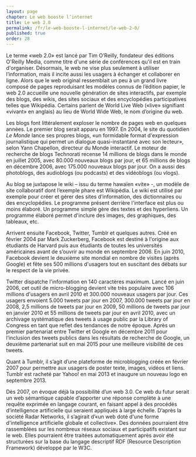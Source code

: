 ```yaml
---
layout: page
chapter: Le web booste l’internet
title: Le web 2.0
permalink: /fr/le-web-booste-l-internet/le-web-2-0/
published: true
order: 28
---
```

<p>Le terme «web 2.0» est lancé par Tim O’Reilly, fondateur des éditions O'Reilly Media, comme titre d'une série de conférences qu'il est en train d'organiser. Désormais, le web ne vise plus seulement à utiliser l’information, mais il incite aussi les usagers à échanger et collaborer en ligne. Alors que le web original ressemblait un peu à un grand livre composé de pages reproduisant les modèles connus de l’édition papier, le web 2.0 accueille une nouvelle génération de sites interactifs, par exemple des blogs, des wikis, des sites sociaux et des encyclopédies participatives telles que Wikipédia. Certains parlent de World Live Web («live» signifiant «vivant» en anglais) au lieu de World Wide Web, le nom d’origine du web.</p>

<p>Les blogs font littéralement exploser le nombre de pages web en quelques années. Le premier blog serait apparu en 1997. En 2004, le site du quotidien <em>Le Monde</em> lance ses propres blogs, «un formidable format d'expression journalistique qui permet un dialogue quasi-instantané avec son lecteur», selon Yann Chapellon, directeur du Monde interactif. Le moteur de recherche de blogs Technorati recense 14 millions de blogs dans le monde en juillet 2005, avec 80.000 nouveaux blogs par jour, et 65 millions de blogs en décembre 2006, avec 175.000 nouveaux blogs par jour. On a aussi des photoblogs, des audioblogs (ou podcasts) et des vidéoblogs (ou vlogs).</p>

<p>Au blog se juxtapose le wiki – issu du terme hawaïen «vite» -, un modèle de site collaboratif dont l’exemple phare est Wikipédia. Le wiki est utilisé par exemple pour créer et gérer des sites d’information, des dictionnaires ou des encyclopédies. Le programme présent derrière l'interface est plus ou moins élaboré. Un programme simple gère des textes et des hyperliens. Un programme élaboré permet d'inclure des images, des graphiques, des tableaux, etc.</p>

<p>Arrivent ensuite Facebook, Twitter, Tumblr et quelques autres. Créé en février 2004 par Mark Zuckerberg, Facebook est destiné à l'origine aux étudiants de Harvard puis aux étudiants de toutes les universités américaines avant de s’ouvrir au monde en septembre 2006. En juin 2010, Facebook devient le deuxième site mondial en nombre de visites (après Google) et fête ses 500 millions d'usagers tout en suscitant des débats sur le respect de la vie privée.</p>

<p>Twitter dispatche l'information en 140 caractères maximum. Lancé en juin 2006, cet outil de micro-blogging devient vite très populaire avec 106 millions d'usagers en avril 2010 et 300.000 nouveaux usagers par jour. Ces usagers envoient 5.000 tweets par jour en 2007, 300.000 tweets par jour en 2008, 2,5 millions de tweets par jour en 2009, 50 millions de tweets par jour en janvier 2010 et 55 millions de tweets par jour en avril 2010, avec un archivage systématique des tweets à usage public par la Library of Congress en tant que reflet des tendances de notre époque. Après un premier partenariat entre Twitter et Google en décembre 2011 pour l’inclusion des tweets publics dans les résultats de recherche de Google, un deuxième partenariat suit en mai 2015 pour une meilleure visibilité de ces tweets.</p>

<p>Quant à Tumblr, il s’agit d’une plateforme de microblogging créée en février 2007 pour permettre aux usagers de poster texte, images, vidéos et liens. Tumblr est racheté par Yahoo! en mai 2013 et inaugure un nouveau logo en septembre 2013.</p>

<p>Dès 2007, on évoque déjà la possibilité d’un web 3.0. Ce web du futur serait un web sémantique capable d’apporter une réponse complète à une requête exprimée en langage courant, en faisant appel à des procédés d’intelligence artificielle qui seraient appliqués à large échelle. D’après la société Radar Networks, il s’agirait d’«un web doté d'une forme d'intelligence artificielle globale et collective». Des données pourraient être rassemblées sur les nombreux réseaux sociaux et participatifs existant sur le web. Elles pourraient être traitées automatiquement après avoir été structurées sur la base du langage descriptif RDF (Resource Description Framework) développé par le W3C.</p>